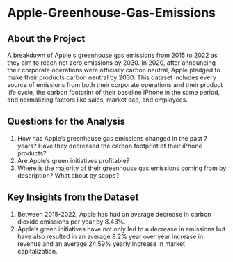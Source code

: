 # Apple-Greenhouse-Gas-Emissions

## About the Project
A breakdown of Apple's greenhouse gas emissions from 2015 to 2022 as they aim to reach net zero emissions by 2030. In 2020, after announcing their corporate operations were officially carbon neutral, Apple pledged to make their products carbon neutral by 2030. This dataset includes every source of emissions from both their corporate operations and their product life cycle, the carbon footprint of their baseline iPhone in the same period, and normalizing factors like sales, market cap, and employees.

## Questions for the Analysis
1. How has Apple’s greenhouse gas emissions changed in the past 7 years? Have they decreased the carbon footprint of their iPhone products? 
2. Are Apple’s green initiatives profitable?
3. Where is the majority of their greenhouse gas emissions coming from by description? What about by scope?

## Key Insights from the Dataset
1. Between 2015-2022, Apple has had an average decrease in carbon dioxide emissions per year by 8.43%.
2. Apple’s green initiatives have not only led to a decrease in emissions but have also resulted in an average 8.2% year over year increase in revenue and an average 24.59% yearly increase in market capitalization.
